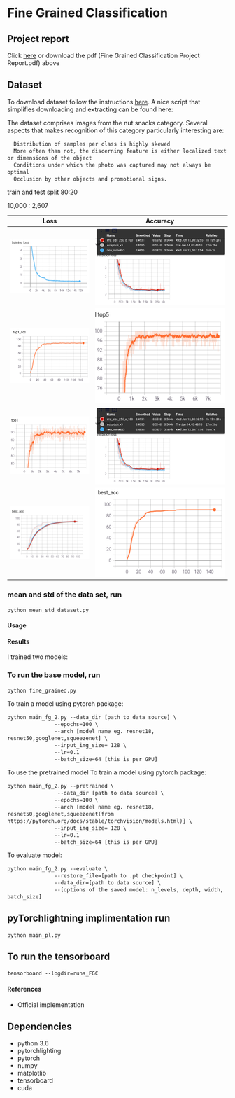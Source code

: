 # Fine Grained Classification

## Project report 

Click [here](https://www.overleaf.com/read/hybjpqspktym) or download the pdf (Fine Grained Classification Project Report.pdf) above


## Dataset
To download dataset follow the instructions [here](). A nice script that simplifies downloading and extracting can be found here: 

  The dataset comprises images from the nut snacks category. Several aspects that makes recognition of this category particularly interesting are:

      Distribution of samples per class is highly skewed
      More often than not, the discerning feature is either localized text or dimensions of the object
      Conditions under which the photo was captured may not always be optimal
      Occlusion by other objects and promotional signs.


train and test split 80:20

  10,000   :  2,607



| Loss | Accuracy |
| --- | --- |
| ![bnaf_u1](FGC_results/train_loss.png) | ![](FGC_results/val_loss.png) |
| ![bnaf_u2](FGC_results/train_acc_top1.png) | ![](FGC_results/test_acc_top5.png) |
| ![bnaf_u3](FGC_results/test_acc_top1.png) | ![bnaf_2spirals](FGC_results/val_loss.png) |
| ![bnaf_u4](FGC_results/best_test_acc.png) | ![bnaf_rings](FGC_results/test_acc.png) |


### mean and std of the data set, run
```
python mean_std_dataset.py

```


#### Usage

#### Results
I trained two models:

### To run the base model, run

```
python fine_grained.py
```

To train a model using pytorch package:
```
python main_fg_2.py --data_dir [path to data source] \
               --epochs=100 \
               --arch [model name eg. resnet18, resnet50,googlenet,squeezenet] \
               --input_img_size= 128 \
               --lr=0.1
               --batch_size=64 [this is per GPU]
```
To use the pretrained model
To train a model using pytorch package:
```
python main_fg_2.py --pretrained \
                --data_dir [path to data source] \
               --epochs=100 \
               --arch [model name eg. resnet18, resnet50,googlenet,squeezenet(from https://pytorch.org/docs/stable/torchvision/models.html)] \
               --input_img_size= 128 \
               --lr=0.1
               --batch_size=64 [this is per GPU]
```



To evaluate model:
```
python main_fg_2.py --evaluate \
               --restore_file=[path to .pt checkpoint] \
               --data_dir=[path to data source] \
               --[options of the saved model: n_levels, depth, width, batch_size]
```


## pyTorchlightning implimentation run

```
python main_pl.py 
```

## To run the tensorboard 

```
tensorboard --logdir=runs_FGC

```



#### References
* Official implementation 




## Dependencies
* python 3.6
* pytorchlighting
* pytorch 
* numpy
* matplotlib
* tensorboard
* cuda

